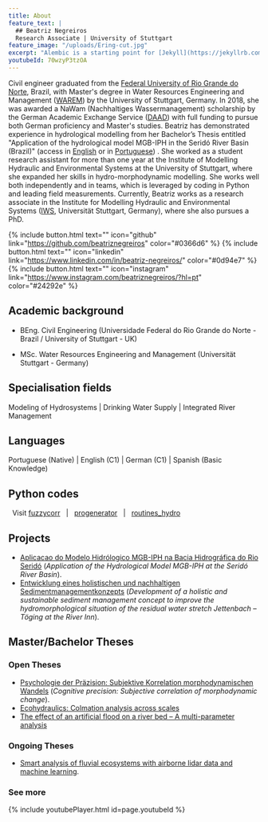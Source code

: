 ```yaml
---
title: About
feature_text: |
  ## Beatriz Negreiros
  Research Associate | University of Stuttgart
feature_image: "/uploads/Ering-cut.jpg"
excerpt: "Alembic is a starting point for [Jekyll](https://jekyllrb.com/) projects. Rather than starting from scratch, this boilerplate is designed to get the ball rolling immediately. Install it, configure it, tweak it, push it."
youtubeId: 70wzyP3tzOA
---
```


Civil engineer graduated from the [Federal University of Rio Grande do Norte](https://www.ufrn.br/), Brazil, with Master's degree in Water Resources Engineering and Management ([WAREM](https://www.warem.uni-stuttgart.de/)) by the University of Stuttgart, Germany. In 2018, she was awarded a NaWam (Nachhaltiges Wassermanagement) scholarship by the German Academic Exchange Service ([DAAD](https://www.daad.de/en/)) with full funding to pursue both German proficiency and Master's studies. Beatriz has demonstrated experience in hydrological modelling from her Bachelor’s Thesis entitled "Application of the hydrological model MGB-IPH in the Seridó River Basin (Brazil)" (access in [English](https://static.iahr.org/library/Proceedings/TechnicalEvent/tcEPD/2020YPCongress/Proceedings_1st_IAHR_Young_Professionals_Congress_2020.pdf) or in [Portuguese](https://s3-sa-east-1.amazonaws.com/abrh/Eventos/Trabalhos/60/PAP022622.pdf)) . She worked as a student research assistant for more than one year at the Institute of Modelling Hydraulic and Environmental Systems at the University of Stuttgart, where she expanded her skills in hydro-morphodynamic modelling. She works well both independently and in teams, which is leveraged by coding in Python and leading field measurements. Currently, Beatriz works as a research associate in the Institute for Modelling Hydraulic and Environmental Systems ([IWS](https://www.iws.uni-stuttgart.de/en/institute/), Universität Stuttgart, Germany), where she also pursues a PhD.


{% include button.html text="" icon="github" link="https://github.com/beatriznegreiros" color="#0366d6" %}  {% include button.html text="" icon="linkedin" link="https://www.linkedin.com/in/beatriz-negreiros/" color="#0d94e7" %} {% include button.html text="" icon="instagram" link="https://www.instagram.com/beatriznegreiros/?hl=pt" color="#24292e" %} 

## Academic background
- BEng. Civil Engineering (Universidade Federal do Rio Grande do Norte - Brazil / University of Stuttgart - UK)

- MSc. Water Resources Engineering and Management (Universität Stuttgart - Germany)


## Specialisation fields
Modeling of Hydrosystems |  Drinking Water Supply  |  Integrated River Management 


## Languages
Portuguese (Native) |  English (C1)  |  German (C1)  |  Spanish (Basic Knowledge)


## Python codes
&nbsp; Visit [fuzzycorr](https://beatriznegreiros.github.io/fuzzycorr/) &nbsp; | &nbsp; [progenerator](https://github.com/beatriznegreiros/progenerator) &nbsp; |  &nbsp; [routines_hydro](https://github.com/beatriznegreiros/routines_hydro)

## Projects
- [Aplicacao do Modelo Hidrólogico MGB-IPH na Bacia Hidrográfica do Rio Seridó](https://s3-sa-east-1.amazonaws.com/abrh/Eventos/Trabalhos/60/PAP022622.pdf) (*Application of the Hydrological Model MGB-IPH at the Seridó River Basin*).
- [Entwicklung eines holistischen und nachhaltigen Sedimentmanagementkonzepts](https://www.iws.uni-stuttgart.de/institut/forschung/projekte/lww/va/20190701_Jettenbach_Sedimentmanagementkonzepts/) (*Development of a holistic and sustainable sediment management concept to improve the hydromorphological situation of the residual water stretch Jettenbach – Töging at the River Inn*).

## Master/Bachelor Theses
### Open Theses
- [Psychologie der Präzision: Subjektive Korrelation morphodynamischen Wandels](https://www.iws.uni-stuttgart.de/lww/lehre-und-weiterbildung/download/BA_was_ist_was_map_comparison_20200703_fin.pdf) (*Cognitive precision: Subjective correlation of morphodynamic change*).
- [Ecohydraulics: Colmation analysis across scales](https://www.iws.uni-stuttgart.de/lww/lehre-und-weiterbildung/download/2021_MA_Colmation-update.pdf)
- [The effect of an artificial flood on a river bed – A multi-parameter analysis](https://www.iws.uni-stuttgart.de/lww/lehre-und-weiterbildung/download/20210507_MA_Multi-parameter_analysis_sh.pdf)

### Ongoing Theses
- [Smart analysis of fluvial ecosystems with airborne lidar data and machine learning](https://www.iws.uni-stuttgart.de/lww/lehre-und-weiterbildung/download/MA_lidar_analysis_20201019_fin.pdf).

### See more

{% include youtubePlayer.html id=page.youtubeId %}

